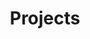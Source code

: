 ---
title: Projects

# View.
#   1 = List
#   2 = Compact
#   3 = Card
#   4 = Citation
view: article-grib

---